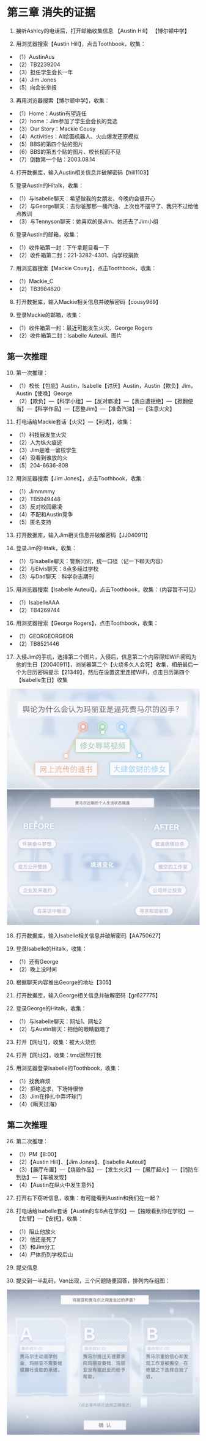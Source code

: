 # 第三章 消失的证据

1. 接听Ashley的电话后，打开邮箱收集信息
【Austin Hill】 【博尔顿中学】

2. 用浏览器搜索【Austin Hill】，点击Toothbook，收集：
* （1）AustinAus
* （2）TB2239204
* （3）担任学生会长一年
* （4）Jim Jones
* （5）向会长举报

3. 再用浏览器搜索【博尔顿中学】，收集：
* （1）Home：Austin有望连任
* （2）home：Jim参加了学生会会长的竞选
* （3）Our Story：Mackie Cousy
* （4）Activities：AI绘画机器人、火山爆发还原模拟
* （5）BBS的第四个贴的图片
* （6）BBS的第五个贴的图片、校长视而不见
* （7）倒数第一个贴：2003.08.14

4. 打开数据库，输入Austin相关信息并破解密码【hill1103】

5. 登录Austin的Hitalk，收集：
* （1）与Isabelle聊天：希望做我的女朋友、今晚约会很开心
* （2）与George聊天：去你爸那那一桶汽油、上次也不摆平了、我只不过给他点教训
* （3）与Tennyson聊天：她喜欢的是Jim、她还去了Jim小组

6. 登录Austin的邮箱，收集：
* （1）收件箱第一封：下午拿题目看一下
* （2）收件箱第二封：221-3282-4301、向学校捐款

7. 用浏览器搜索【Mackie Cousy】，点击Toothbook，收集：
* （1）Mackie_C
* （2）TB3984820

8. 打开数据库，输入Mackie相关信息并破解密码【cousy969】

9. 登录Mackie的邮箱，收集：
* （1）收件箱第一封：最近可能发生火灾、George Rogers
* （2）收件箱第二封：Isabelle Auteuil、图片

## 第一次推理

10. 第一次推理：
* （1）校长【包庇】Austin，Isabelle【讨厌】Austin，Austin【欺负】Jim，Austin【使唤】George
* （2）【欺负】—【科学小组】—【反对霸凌】—【表白遭拒绝】—【掀翻便当】—【科学作品】—【恶整Jim】—【准备汽油】—【注意火灾】

11. 打电话给Mackie套话【火灾】—【利诱】，收集：
* （1）科技展发生火灾
* （2）人为纵火痕迹
* （3）Jim是唯一留校学生
* （4）没看到谁放的火
* （5）204-6636-808

12. 用浏览器搜索【Jim Jones】，点击Toothbook，收集：
* （1）Jimmmmy
* （2）TB5949448
* （3）反对校园霸凌
* （4）不配和Austin竞争
* （5）匿名支持

13. 打开数据库，输入Jim相关信息并破解密码【JJ040911】

14. 登录Jim的Hitalk，收集：
* （1）与Isabelle聊天：警察问讯，统一口径（记一下聊天内容）
* （2）与Elvis聊天：8点多经过学校
* （3）与Dad聊天：科学杂志期刊

15. 用浏览器搜索【Isabelle Auteuil】，点击Toothbook，收集：（内容暂不可见）
* （1）IsabelleAAA
* （2）TB4269744

16. 用浏览器搜索【George Rogers】，点击Toothbook，收集：
* （1）GEORGEORGEOR
* （2）TB8521446

17. 入侵Jim的手机，选择第二个图片，入侵后，信息第二个内容得知WiFi密码为他的生日【20040911】，浏览器第二个【火烧多久人会死】收集，相册最后一个为日历密码提示【21349】，然后在设置这里连接WiFi，点击日历第四个【Isabelle生日】收集

![Fig.1](Figure/E3_Fig1.jpg)
![Fig.2](Figure/E3_Fig2.jpg)

18. 打开数据库，输入Isabelle相关信息并破解密码【AA750627】

19. 登录Isabelle的Hitalk，收集：
* （1）还有George
* （2）晚上没时间

20. 根据聊天内容推出George的地址【305】

21. 打开数据库，输入George相关信息并破解密码【gr627775】

22. 登录George的Hitalk，收集：
* （1）与Isabelle聊天：网址1、网址2
* （2）与Austin聊天：把他的眼睛戳瞎了

23. 打开【网址1】，收集：被大火烧伤

24. 打开【网址2】，收集：tmd居然打我

25. 用浏览器登录Isabelle的Toothbook，收集：
* （1）找我麻烦
* （2）拒绝追求，下场特很惨
* （3）Jim在挣扎中弄坏球门
* （4）《瞒天过海》

## 第二次推理

26. 第二次推理：
* （1）PM【8:00】
* （2）【Austin Hill】、【Jim Jones】、【Isabelle Auteuil】
* （3）【展厅布置】—【烧毁作品】—【发生火灾】—【展厅起火】—【消防车到达】—【车被发现】
* （4）【Austin在纵火中发生意外】

27. 打开右下窃听信息，收集：有可能看到Austin和我们在一起？

28. 打电话给Isabelle套话【Austin的车8点在学校】—【独眼看到你在学校】—【左臂】—【安抚】，收集：
* （1）阻止他放火
* （2）他还是死了
* （3）和Jim分工
* （4）尸体扔到学校后山

29. 提交信息

30. 提交到一半乱码，Van出现，三个问题随便回答，排列内存组图：

![Fig.3](Figure/E3_Fig3.jpg)

